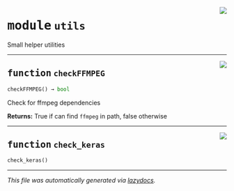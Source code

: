 <!-- markdownlint-disable -->

<a href="https://github.com/benlansdell/ethome/blob/master/ethome/utils.py#L0"><img align="right" style="float:right;" src="https://img.shields.io/badge/-source-cccccc?style=flat-square"></a>

# <kbd>module</kbd> `utils`
Small helper utilities 


---

<a href="https://github.com/benlansdell/ethome/blob/master/ethome/utils.py#L12"><img align="right" style="float:right;" src="https://img.shields.io/badge/-source-cccccc?style=flat-square"></a>

## <kbd>function</kbd> `checkFFMPEG`

```python
checkFFMPEG() → bool
```

Check for ffmpeg dependencies 



**Returns:**
  True if can find `ffmpeg` in path, false otherwise 


---

<a href="https://github.com/benlansdell/ethome/blob/master/ethome/utils.py#L27"><img align="right" style="float:right;" src="https://img.shields.io/badge/-source-cccccc?style=flat-square"></a>

## <kbd>function</kbd> `check_keras`

```python
check_keras()
```








---

_This file was automatically generated via [lazydocs](https://github.com/ml-tooling/lazydocs)._
